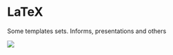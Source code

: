 # LaTeX

<r>

Some templates sets. Informs, presentations and others

![](/home/lerne/snap/marktext/9/.config/marktext/images/2024-06-17-19-31-20-logo.png)![]()
